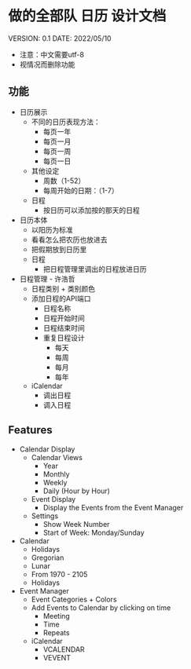 # 做的全部队 日历 设计文档

VERSION: 0.1
DATE: 2022/05/10

- 注意：中文需要utf-8
- 视情况而删除功能

## 功能
- 日历展示
    - 不同的日历表现方法：
        - 每页一年
        - 每页一月
        - 每页一周
        - 每页一日
    - 其他设定
        - 周数（1-52）
        - 每周开始的日期：（1-7）
    - 日程
        - 按日历可以添加按的那天的日程
- 日历本体
    - 以阳历为标准
    - 看看怎么把农历也放进去
    - 把假期放到日历里
    - 日程
        - 把日程管理里调出的日程放进日历
- 日程管理 - 许浩哲
    - 日程类别 + 类别颜色
    - 添加日程的API端口
        - 日程名称
        - 日程开始时间
        - 日程结束时间
        - 重复日程设计
            - 每天
            - 每周
            - 每月
            - 每年
    - iCalendar
        - 调出日程
        - 调入日程

## Features
- Calendar Display
    - Calendar Views
        - Year
        - Monthly
        - Weekly
        - Daily (Hour by Hour)
    - Event Display
        - Display the Events from the Event Manager
    - Settings
        - Show Week Number
        - Start of Week: Monday/Sunday
- Calendar
    - Holidays
    - Gregorian
    - Lunar
    - From 1970 - 2105
    - Holidays
- Event Manager
    - Event Categories + Colors
    - Add Events to Calendar by clicking on time
        - Meeting
        - Time
        - Repeats
    - iCalendar
        - VCALENDAR
        - VEVENT
